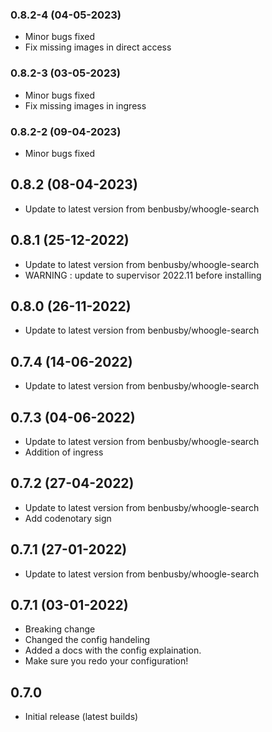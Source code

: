 ### 0.8.2-4 (04-05-2023)
- Minor bugs fixed
- Fix missing images in direct access

### 0.8.2-3 (03-05-2023)

- Minor bugs fixed
- Fix missing images in ingress

### 0.8.2-2 (09-04-2023)

- Minor bugs fixed

## 0.8.2 (08-04-2023)

- Update to latest version from benbusby/whoogle-search

## 0.8.1 (25-12-2022)

- Update to latest version from benbusby/whoogle-search
- WARNING : update to supervisor 2022.11 before installing

## 0.8.0 (26-11-2022)

- Update to latest version from benbusby/whoogle-search

## 0.7.4 (14-06-2022)

- Update to latest version from benbusby/whoogle-search

## 0.7.3 (04-06-2022)

- Update to latest version from benbusby/whoogle-search
- Addition of ingress

## 0.7.2 (27-04-2022)

- Update to latest version from benbusby/whoogle-search
- Add codenotary sign

## 0.7.1 (27-01-2022)

- Update to latest version from benbusby/whoogle-search

## 0.7.1 (03-01-2022)

- Breaking change
- Changed the config handeling
- Added a docs with the config explaination.
- Make sure you redo your configuration!

## 0.7.0

- Initial release (latest builds)
